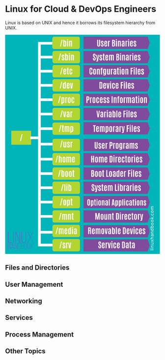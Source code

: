 # Linux for Cloud & DevOps Engineers

Linux is based on UNIX and hence it borrows its filesystem hierarchy from UNIX.

![Linux directory structure2](./assets/linux-system-directoies-poster.png)

## Files and Directories


## User Management


## Networking


## Services


## Process Management


## Other Topics










